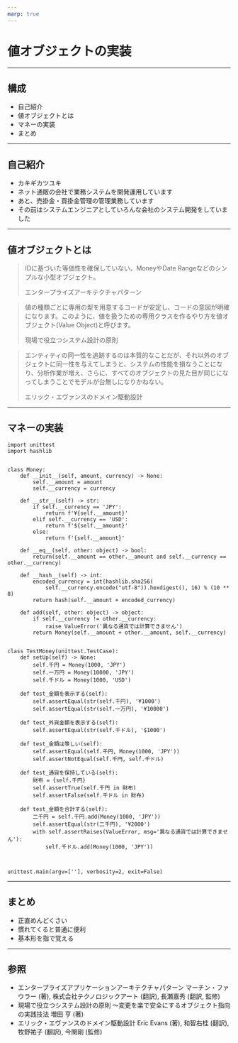 ```yaml
---
marp: true
---
```


# 値オブジェクトの実装

---

## 構成

- 自己紹介
- 値オブジェクトとは
- マネーの実装
- まとめ

---

## 自己紹介

- カキギカツユキ
- ネット通販の会社で業務システムを開発運用しています
- あと、売掛金・買掛金管理の管理業務しています
- その前はシステムエンジニアとしていろんな会社のシステム開発をしていました

---

## 値オブジェクトとは

> IDに基づいた等価性を確保していない、MoneyやDate Rangeなどのシンプルな小型オブジェクト。
>
> エンタープライズアーキテクチャパターン

> 値の種類ごとに専用の型を用意するコードが安定し、コードの意図が明確になります。このように、値を扱うための専用クラスを作るやり方を値オブジェクト(Value Object)と呼びます。
>
> 現場で役立つシステム設計の原則

> エンティティの同一性を追跡するのは本質的なことだが、それ以外のオブジェクトに同一性を与えてしまうと、システムの性能を損なうことになり、分析作業が増え、さらに、すべてのオブジェクトの見た目が同じになってしまうことでモデルが台無しになりかねない。
>
> エリック・エヴァンスのドメイン駆動設計

---

## マネーの実装

```
import unittest
import hashlib


class Money:
    def __init__(self, amount, currency) -> None:
        self.__amount = amount
        self.__currency = currency

    def __str__(self) -> str:
        if self.__currency == 'JPY':
            return f'¥{self.__amount}'
        elif self.__currency == 'USD':
            return f'${self.__amount}'
        else:
            return f'{self.__amount}'

    def __eq__(self, other: object) -> bool:
        return(self.__amount == other.__amount and self.__currency == other.__currency)

    def __hash__(self) -> int:
        encoded_currency = int(hashlib.sha256(
            self.__currency.encode("utf-8")).hexdigest(), 16) % (10 ** 8)
        return hash(self.__amount + encoded_currency)

    def add(self, other: object) -> object:
        if self.__currency != other.__currency:
            raise ValueError('異なる通貨では計算できません')
        return Money(self.__amount + other.__amount, self.__currency)


class TestMoney(unittest.TestCase):
    def setUp(self) -> None:
        self.千円 = Money(1000, 'JPY')
        self.一万円 = Money(10000, 'JPY')
        self.千ドル = Money(1000, 'USD')

    def test_金額を表示する(self):
        self.assertEqual(str(self.千円), '¥1000')
        self.assertEqual(str(self.一万円), '¥10000')

    def test_外貨金額を表示する(self):
        self.assertEqual(str(self.千ドル), '$1000')

    def test_金額は等しい(self):
        self.assertEqual(self.千円, Money(1000, 'JPY'))
        self.assertNotEqual(self.千円, self.千ドル)

    def test_通貨を保持している(self):
        財布 = {self.千円}
        self.assertTrue(self.千円 in 財布)
        self.assertFalse(self.千ドル in 財布)

    def test_金額を合計する(self):
        二千円 = self.千円.add(Money(1000, 'JPY'))
        self.assertEqual(str(二千円), '¥2000')
        with self.assertRaises(ValueError, msg='異なる通貨では計算できません'):
            self.千ドル.add(Money(1000, 'JPY'))



unittest.main(argv=[''], verbosity=2, exit=False)
```

---

## まとめ

- 正直めんどくさい
- 慣れてくると普通に便利
- 基本形を指で覚える

---

## 参照

- エンタープライズアプリケーションアーキテクチャパターン マーチン・ファウラー  (著), 株式会社テクノロジックアート (翻訳), 長瀬嘉秀 (翻訳, 監修)
- 現場で役立つシステム設計の原則 〜変更を楽で安全にするオブジェクト指向の実践技法 増田 亨  (著) 
- エリック・エヴァンスのドメイン駆動設計 Eric Evans (著), 和智右桂  (翻訳), 牧野祐子 (翻訳), 今関剛 (監修)
